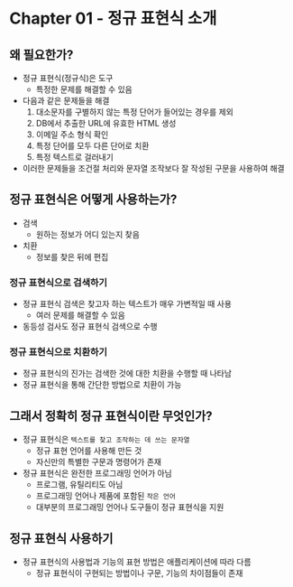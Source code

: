 # Chapter 01 - 정규 표현식 소개

## 왜 필요한가?

- 정규 표현식(정규식)은 도구
  - 특정한 문제를 해결할 수 있음
- 다음과 같은 문제들을 해결
  1. 대소문자를 구별하지 않는 특정 단어가 들어있는 경우를 제외
  2. DB에서 추출한 URL에 유효한 HTML 생성
  3. 이메일 주소 형식 확인
  4. 특정 단어를 모두 다른 단어로 치환
  5. 특정 텍스트로 걸러내기
- 이러한 문제들을 조건절 처리와 문자열 조작보다 잘 작성된 구문을 사용하여 해결

## 정규 표현식은 어떻게 사용하는가?

- 검색
  - 원하는 정보가 어디 있는지 찾음
- 치환
  - 정보를 찾은 뒤에 편집

### 정규 표현식으로 검색하기

- 정규 표현식 검색은 찾고자 하는 텍스트가 매우 가변적일 때 사용
  - 여러 문제를 해결할 수 있음
- 동등성 검사도 정규 표현식 검색으로 수행

### 정규 표현식으로 치환하기

- 정규 표현식의 진가는 검색한 것에 대한 치환을 수행할 때 나타남
- 정규 표현식을 통해 간단한 방법으로 치환이 가능

## 그래서 정확히 정규 표현식이란 무엇인가?

- 정규 표현식은 `텍스트를 찾고 조작하는 데 쓰는 문자열`
  - 정규 표현 언어를 사용해 만든 것
  - 자신만의 특별한 구문과 명령어가 존재
- 정규 표현식은 완전한 프로그래밍 언어가 아님
  - 프로그램, 유틸리티도 아님
  - 프로그래밍 언어나 제품에 포함된 `작은 언어`
  - 대부분의 프로그래밍 언어나 도구들이 정규 표현식을 지원

## 정규 표현식 사용하기

- 정규 표현식의 사용법과 기능의 표현 방법은 애플리케이션에 따라 다름
  - 정규 표현식이 구현되는 방법이나 구문, 기능의 차이점들이 존재
